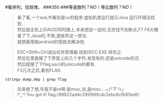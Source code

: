 #看序列，找规律。
###350
###等差数列？NO！等比数列？NO！

>看了看,一个exe,ffi看到是vc的程序.虚拟机里运行提示Java 运行环境没找到.<br>
然后就主机上IDA\OD同时跟上,本来想逆一逆的,无奈找不到断点,F7 F8大概看了下,Java的,不熟,遂放弃这一想法.<br>
就想着用做android的思路去解决他.

>ESC+Shift+Ctrl调出任务管理器.找到ISCC.EXE.转存之.<br>
然后在里面搜了下界面上的几个字符,发现有的.还是unicode形式.<br>
然后就搜了下flag.ascii的unicode的都有.<br>
F3几次之后,看到FLAG.

    strings dump.dmp | grep flag

>后来想了想,毕竟不是re啊.是misc,对,是misc....╮(╯▽╰)╭<br>
>!^_^! You got it! flag:{99922ad4c295f66fcdc2ebc6cfb91be6}
